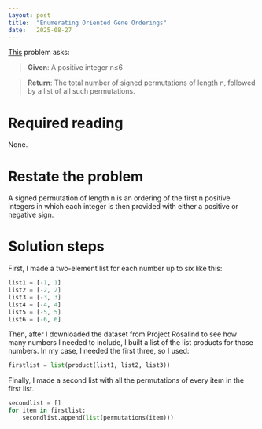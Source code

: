 ```yaml
---
layout: post
title:  "Enumerating Oriented Gene Orderings"
date:   2025-08-27
---
```


[This](https://rosalind.info/problems/sign/) problem asks:

> **Given**: A positive integer n≤6

> **Return**: The total number of signed permutations of length n, followed by a list of all such permutations.

<!--break-->

# Required reading
None.

# Restate the problem
 A signed permutation of length n is an ordering of the first n positive integers in which each integer is then provided with either a positive or negative sign.

# Solution steps
First, I made a two-element list for each number up to six like this:

```python
list1 = [-1, 1]
list2 = [-2, 2]
list3 = [-3, 3]
list4 = [-4, 4]
list5 = [-5, 5]
list6 = [-6, 6]
```

Then, after I downloaded the dataset from Project Rosalind to see how many numbers I needed to include, I built a list of the list products for those numbers. In my case, I needed the first three, so I used:

```python
firstlist = list(product(list1, list2, list3))
```

Finally, I made a second list with all the permutations of every item in the first list.

```python
secondlist = []
for item in firstlist:
    secondlist.append(list(permutations(item)))
```


